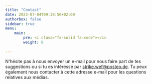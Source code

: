 ```yaml
---
title: "Contact"
date: 2023-07-04T09:38:56+02:00
authorbox: false
sidebar: true
menu: 
    main:
        pre: <i class="fa-solid fa-code"></i>
        weight: 6
    
---
```


N'hésite pas à nous envoyer un e-mail pour nous faire part de tes suggestions ou si tu es intéressé par <strike.wef@posteo.de>.
Tu peux également nous contacter à cette adresse e-mail pour les questions relatives aux médias.
